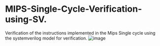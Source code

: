 # MIPS-Single-Cycle-Verification-using-SV.
Verification of the instructions implemented in the Mips Single cycle using the systemverilog model for verification.
![image](https://user-images.githubusercontent.com/108389027/176378845-95b8d183-d72f-4e93-b939-bcab356188fd.png)
